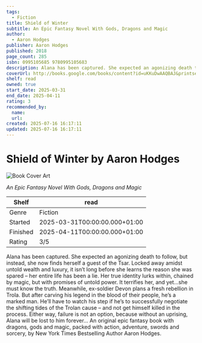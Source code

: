 ```yaml
---
tags:
  - Fiction
title: Shield of Winter
subtitle: An Epic Fantasy Novel With Gods, Dragons and Magic
author:
  - Aaron Hodges
publisher: Aaron Hodges
published: 2018
page_count: 285
isbn: 0995105685 9780995105683
description: Alana has been captured. She expected an agonizing death to follow, but instead, she now finds herself a guest of the Tsar. Locked away amidst untold wealth and luxury, it isn’t long before she learns the reason she was spared – her entire life has been a lie. Her true identity lurks within, chained by magic, but with promises of untold power. It terrifies her, and yet…she must know the truth. Meanwhile, ex-soldier Devon plans a fresh rebellion in Trola. But after carving his legend in the blood of their people, he’s a marked man. He’ll have to watch his step if he’s to successfully negotiate the shifting tides of the Trolan cause – and not get himself killed in the process. Either way, failure is not an option, because without an uprising, Alana will be lost to him forever… An original epic fantasy book with dragons, gods and magic, packed with action, adventure, swords and sorcery, by New York Times Bestselling Author Aaron Hodges.
coverUrl: http://books.google.com/books/content?id=uKKuDwAAQBAJ&printsec=frontcover&img=1&zoom=1&source=gbs_api
shelf: read
owned: true
start_date: 2025-03-31
end_date: 2025-04-11
rating: 3
recommended_by:
  name:
  url:
created: 2025-07-16 16:17:11
updated: 2025-07-16 16:17:11
---
```


# Shield of Winter by Aaron Hodges

![Book Cover Art](http://books.google.com/books/content?id=uKKuDwAAQBAJ&printsec=frontcover&img=1&zoom=1&source=gbs_api)

_An Epic Fantasy Novel With Gods, Dragons and Magic_

| Shelf | read |
| --- | --- |
| Genre | Fiction |
| Started | 2025-03-31T00:00:00.000+01:00 |
| Finished | 2025-04-11T00:00:00.000+01:00 |
| Rating | 3/5 |

Alana has been captured. She expected an agonizing death to follow, but instead, she now finds herself a guest of the Tsar. Locked away amidst untold wealth and luxury, it isn’t long before she learns the reason she was spared – her entire life has been a lie. Her true identity lurks within, chained by magic, but with promises of untold power. It terrifies her, and yet…she must know the truth. Meanwhile, ex-soldier Devon plans a fresh rebellion in Trola. But after carving his legend in the blood of their people, he’s a marked man. He’ll have to watch his step if he’s to successfully negotiate the shifting tides of the Trolan cause – and not get himself killed in the process. Either way, failure is not an option, because without an uprising, Alana will be lost to him forever… An original epic fantasy book with dragons, gods and magic, packed with action, adventure, swords and sorcery, by New York Times Bestselling Author Aaron Hodges.